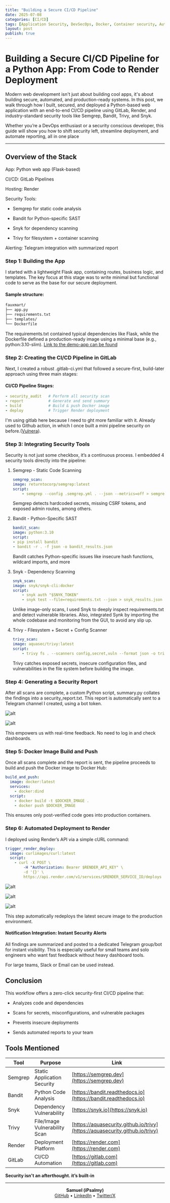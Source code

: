```yaml
---
title: "Building a Secure CI/CD Pipeline"
date: 2025-07-08
categories: [CI/CD]
tags: [Application Security, DevSecOps, Docker, Container security, Automation]
layout: post
publish: true
---
```


# Building a Secure CI/CD Pipeline for a Python App: From Code to Render Deployment

Modern web development isn't just about building cool apps, it's about building secure, automated, and production-ready systems. In this post, we walk through how I built, secured, and deployed a Python-based web application with an end-to-end CI/CD pipeline using GitLab, Render, and industry-standard security tools like Semgrep, Bandit, Trivy, and Snyk.

Whether you’re a DevOps enthusiast or a security conscious developer, this guide will show you how to shift security left, streamline deployment, and automate reporting, all in one place

---

## Overview of the Stack

App: Python web app (Flask-based)

CI/CD: GitLab Pipelines

Hosting: Render

Security Tools:

- Semgrep for static code analysis

- Bandit for Python-specific SAST

- Snyk for dependency scanning

- Trivy for filesystem + container scanning

Alerting: Telegram integration with summarized report


### Step 1: Building the App

I started with a lightweight Flask app, containing routes, business logic, and templates. The key focus at this stage was to write minimal but functional code to serve as the base for our secure deployment.

#### Sample structure:
```bash
fauxmart/
├── app.py
├── requirements.txt
├── templates/
└── Dockerfile
```
The requirements.txt contained typical dependencies like Flask, while the Dockerfile defined a production-ready image using a minimal base (e.g., python:3.10-slim). 
[Link to the demo-app can be found](https://github.com/DghostNinja/python-app-demo)


### Step 2: Creating the CI/CD Pipeline in GitLab

Next, I created a robust .gitlab-ci.yml that followed a secure-first, build-later approach using three main stages:

#### CI/CD Pipeline Stages:

```yaml
- security_audit   # Perform all security scan
- report           # Generate and send summary
- build            # Build & push Docker image
- deploy           # Trigger Render deployment
```

I'm using gitlab here because I need to ght more familiar with it. Already used to Github action, in which I once built a mini pipeline security on before.([Vulnera](https://github.com/DghostNinja/Vulnera)).


### Step 3: Integrating Security Tools

Security is not just some checkbox, it’s a continuous process. I embedded 4 security tools directly into the pipeline:

1. Semgrep - Static Code Scanning

    ```yaml
    semgrep_scan:
    image: returntocorp/semgrep:latest
    script:
        - semgrep --config .semgrep.yml . --json --metrics=off > semgrep_results.json
    ```
    Semgrep detects hardcoded secrets, missing CSRF tokens, and exposed admin routes, among others.

2. Bandit - Python-Specific SAST
    ```yaml
    bandit_scan:
    image: python:3.10
    script:
    - pip install bandit
    - bandit -r . -f json -o bandit_results.json

    ```
    Bandit catches Python-specific issues like insecure hash functions, wildcard imports, and more

3. Snyk - Dependency Scanning
    ```yaml
    snyk_scan:
    image: snyk/snyk-cli:docker
    script:
        - snyk auth "$SNYK_TOKEN"
        - snyk test --file=requirements.txt --json > snyk_results.json
    ```
    Unlike image-only scans, I used Snyk to deeply inspect requirements.txt and detect vulnerable libraries. Also, integrated Synk by importing the whole codebase and monitoring from the GUI, to avoid any slip up.

4. Trivy - Filesystem + Secret + Config Scanner
    ```yaml
    trivy_scan:
    image: aquasec/trivy:latest
    script:
        - trivy fs . --scanners config,secret,vuln --format json -o trivy_results.json
    ```
    Trivy catches exposed secrets, insecure configuration files, and vulnerabilities in the file system before building the image.



### Step 4: Generating a Security Report

After all scans are complete, a custom Python script, summary.py collates the findings into a security_report.txt. This report is automatically sent to a Telegram channel I created, using a bot token.

![alt](/assets/images/CI-CD/C2.jpg) 

![alt](/assets/images/CI-CD/C1.jpg) 

This empowers us with real-time feedback. No need to log in and check dashboards.


### Step 5: Docker Image Build and Push

Once all scans complete and the report is sent, the pipeline proceeds to build and push the Docker image to Docker Hub:

```yaml
build_and_push:
  image: docker:latest
  services:
    - docker:dind
  script:
    - docker build -t $DOCKER_IMAGE .
    - docker push $DOCKER_IMAGE
```
This ensures only post-verified code goes into production containers.


### Step 6: Automated Deployment to Render

I deployed using Render’s API via a simple cURL command: 

```yaml
trigger_render_deploy:
  image: curlimages/curl:latest
  script:
    - curl -X POST \
        -H "Authorization: Bearer $RENDER_API_KEY" \
        -d '{}' \
        https://api.render.com/v1/services/$RENDER_SERVICE_ID/deploys
```

![alt](/assets/images/CI-CD/C3.jpg) 

![alt](/assets/images/CI-CD/C4.jpg) 

![alt](/assets/images/CI-CD/C5.jpg) 

This step automatically redeploys the latest secure image to the production environment.

#### Notification Integration: Instant Security Alerts

All findings are summarized and posted to a dedicated Telegram group/bot for instant visibility. This is especially useful for small teams and solo engineers who want fast feedback without heavy dashboard tools.

For large teams, Slack or Email can be used instead.

## Conclusion

This workflow offers a zero-click security-first CI/CD pipeline that:

- Analyzes code and dependencies

- Scans for secrets, misconfigurations, and vulnerable packages

- Prevents insecure deployments

- Sends automated reports to your team


## Tools Mentioned

| Tool    | Purpose                       | Link                                                                         |
| ------- | ----------------------------- | ---------------------------------------------------------------------------- |
| Semgrep | Static Application Security   | [https://semgrep.dev](https://semgrep.dev)                                   |
| Bandit  | Python Code Analysis          | [https://bandit.readthedocs.io](https://bandit.readthedocs.io)               |
| Snyk    | Dependency Vulnerability      | [https://snyk.io](https://snyk.io)                                           |
| Trivy   | File/Image Vulnerability Scan | [https://aquasecurity.github.io/trivy](https://aquasecurity.github.io/trivy) |
| Render  | Deployment Platform           | [https://render.com](https://render.com)                                     |
| GitLab  | CI/CD Automation              | [https://gitlab.com](https://gitlab.com)                                     |


**Security isn't an afterthought. it’s built-in**


---

<div style="text-align: center;">
  <strong>Samuel (iPsalmy)</strong><br/>
  <a href="https://github.com/DghostNinja" target="_blank">GitHub</a> • 
  <a href="https://www.linkedin.com/in/shonde-samuel" target="_blank">LinkedIn</a> • 
  <a href="https://x.com/Dghost_Ninja" target="_blank">Twitter/X</a>
</div>
